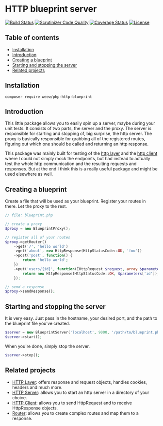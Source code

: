 # HTTP blueprint server

[![Build Status](https://travis-ci.org/weew/php-http-blueprint.svg?branch=master)](https://travis-ci.org/weew/php-http-blueprint)
[![Scrutinizer Code Quality](https://scrutinizer-ci.com/g/weew/php-http-blueprint/badges/quality-score.png?b=master)](https://scrutinizer-ci.com/g/weew/php-http-blueprint/?branch=master)
[![Coverage Status](https://coveralls.io/repos/weew/php-http-blueprint/badge.svg?branch=master&service=github)](https://coveralls.io/github/weew/php-http-blueprint?branch=master)
[![License](https://poser.pugx.org/weew/php-http-blueprint/license)](https://packagist.org/packages/weew/php-http-blueprint)

## Table of contents

- [Installation](#installation)
- [Introduction](#introduction)
- [Creating a blueprint](#creating-a-blueprint)
- [Starting and stopping the server](#starting-and-stopping-the-server)
- [Related projects](#related-projects)

## Installation

`composer require weew/php-http-blueprint`

## Introduction

This little package allows you to easily spin up a server, maybe during your
unit tests. It consists of two parts, the server and the proxy. The server
is responsible for starting and stopping of, big surprise, the http server.
The proxy is basically responsible for grabbing all of the registered routes,
figuring out which one should be called and returning an http response.

This package was mainly built for testing of the
[http layer](https://github.com/weew/php-http) and the
[http client](https://github.com/weew/php-http-client) where I could not simply mock
the endpoints, but had instead to actually test the whole http communication and the
resulting requests and responses. But at the end I think this is a really
useful package and might be used elsewhere as well.

## Creating a blueprint

Create a file that will be used as your blueprint. Register your routes
in there. Let the proxy to the rest.

```php
// file: blueprint.php

// create a proxy
$proxy = new BlueprintProxy();

// register all of your routes
$proxy->getRouter()
    ->get('/', 'hello world')
    ->get('about', new HttpResponse(HttpStatusCode::OK, 'foo'))
    ->post('post', function() {
        return 'hello world';
    })
    ->put('users/{id}', function(IHttpRequest $request, array $parameters) {
        return new HttpResponse(HttpStatusCode::OK, $parameters['id']);
    });

// send a response
$proxy->sendResponse();
```

## Starting and stopping the server

It is very easy. Just pass in the hostname, your desired port, and the
path to the blueprint file you've created.

```php
$server = new BlueprintServer('localhost', 9000, '/path/to/blueprint.php');
$server->start();
```

When you're done, simply stop the server.

```php
$server->stop();
```

## Related projects

- [HTTP Layer](https://github.com/weew/php-http): offers response and request objects,
handles cookies, headers and much more.
- [HTTP Server](https://github.com/weew/php-http-server): allows you to start
an http server in a directory of your choice.
- [HTTP Client](https://github.com/weew/php-http-client): allows you to send
HttpRequest and to receive HttpResponse objects.
- [Router](https://github.com/weew/php-router): allows you to create complex
routes and map them to a response.
